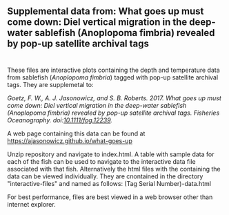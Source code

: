 <h2><strong>Supplemental data from:</strong> What goes up must come down: Diel vertical migration in the deep-water sablefish (Anoplopoma fimbria) revealed by pop-up satellite archival tags</h2>

<h1></h1>
  
These files are interactive plots containing the depth and temperature data from sablefish (_Anoplopoma fimbria_) tagged with pop-up satellite archival tags.  They are supplemetal to:

<cite>Goetz, F. W., A. J. Jasonowicz, and S. B. Roberts. 2017. What goes up must come down: Diel vertical migration in the deep-water sablefish (<i>Anoplopoma fimbria</i>) revealed by pop-up satellite archival tags. Fisheries Oceanography. doi:<a href="https://doi.org/10.1111/fog.12239">10.1111/fog.12239</a>.</cite>


A web page containing this data can be found at <a href="https://ajasonowicz.github.io/what_goes_up">https://ajasonowicz.github.io/what-goes-up</a>


Unzip repository and navigate to index.html.  A table with sample data for each of the fish can be used to navigate to the interactive data file associated with that fish.  Alternatively the html files with the containing the data can be viewed individually.  They are cnontained in the directory "interactive-files" and named as follows: (Tag Serial Number)-data.html

For best performance, files are best viewed in a web browser other than internet explorer.

